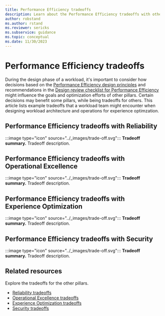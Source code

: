 ```yaml
---
title: Performance Efficiency tradeoffs
description: Learn about the Performance Efficiency tradeoffs with other pillars.
author: robstand
ms.author: rstand
ms.reviewer: sericks
ms.subservice: guidance
ms.topic: conceptual
ms.date: 11/30/2023
---
```


# Performance Efficiency tradeoffs

During the design phase of a workload, it's important to consider how decisions based on the [Performance Efficiency design principles](./principles.md) and recommendations in the [Design review checklist for Performance Efficiency](./checklist.md) might influence the goals and optimization efforts of other pillars. Certain decisions may benefit some pillars, while being tradeoffs for others. This article lists example tradeoffs that a workload team might encounter when designing workload architecture and operations for experience optimzation.

## Performance Efficiency tradeoffs with Reliability

:::image type="icon" source="../_images/trade-off.svg"::: **Tradeoff summary.** Tradeoff description.

## Performance Efficiency tradeoffs with Operational Excellence

:::image type="icon" source="../_images/trade-off.svg"::: **Tradeoff summary.** Tradeoff description.

## Performance Efficiency tradeoffs with Experience Optimization

:::image type="icon" source="../_images/trade-off.svg"::: **Tradeoff summary.** Tradeoff description.

## Performance Efficiency tradeoffs with Security

:::image type="icon" source="../_images/trade-off.svg"::: **Tradeoff summary.** Tradeoff description.

## Related resources

Explore the tradeoffs for the other pillars.

- [Reliability tradeoffs](../reliability/tradeoffs.md)
- [Operational Excellence tradeoffs](../operational-excellence/tradeoffs.md)
- [Experience Optimization tradeoffs](../experience-optimization/tradeoffs.md)
- [Security tradeoffs](../security/tradeoffs.md)